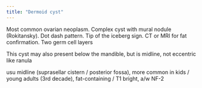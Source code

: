 ```yaml
---
title: "Dermoid cyst"
---
```

Most common ovarian neoplasm. Complex cyst with mural nodule (Rokitansky). Dot dash pattern. Tip of the iceberg sign. CT or MRI for fat confirmation. Two germ cell layers

This cyst may also present below the mandible, but is midline, not eccentric like ranula

usu midline (suprasellar cistern / posterior fossa), more common in kids / young adults (3rd decade), fat-containing / T1 bright, a/w NF-2

